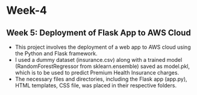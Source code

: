 # Week-4
## Week 5: Deployment of Flask App to AWS Cloud

- This project involves the deployment of a web app to AWS cloud using the Python and Flask 
framework.
- I used a dummy dataset (insurance.csv) along with a trained model 
(RandomForestRegressor from sklearn.ensemble) saved as model.pkl, which is to be used to 
predict Premium Health Insurance charges.
- The necessary files and directories, including the Flask app (app.py), HTML templates, CSS file, was 
placed in their respective folders.

